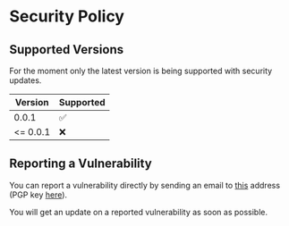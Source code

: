# Security Policy

## Supported Versions

For the moment only the latest version is being supported with security updates.

| Version  | Supported          |
| -------- | ------------------ |
| 0.0.1    | :white_check_mark: |
| <= 0.0.1 | :x:                |

## Reporting a Vulnerability

You can report a vulnerability directly by sending an email to [this](mailto:dev@dorianb.net) address (PGP key [here](https://keybase.io/dorianb/pgp_keys.asc)).

You will get an update on a reported vulnerability as soon as possible.